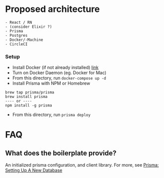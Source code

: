 # Proposed architecture

```
- React / RN
- (consider Elixir ?)
- Prisma
- Postgres
- Docker/-Machine
- CircleCI
```

### Setup

- Install Docker (if not already installed) [link](https://www.docker.com/products/docker-desktop)
- Turn on Docker Daemon (eg. Docker for Mac)
- From this directory, run `docker-compose up -d`
- Install Prisma with NPM or Homebrew
```
brew tap prisma/prisma
brew install prisma
---- or ----
npm install -g prisma
```
- From this directory, run `prisma deploy`

# FAQ

## What does the boilerplate provide?

An initialized prisma configuration, and client library.
For more, see [Prisma: Setting Up A New Database](https://www.prisma.io/docs/get-started/01-setting-up-prisma-new-database-a002/)